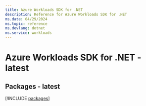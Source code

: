 ```yaml
---
title: Azure Workloads SDK for .NET
description: Reference for Azure Workloads SDK for .NET
ms.date: 04/29/2024
ms.topic: reference
ms.devlang: dotnet
ms.service: workloads
---
```

# Azure Workloads SDK for .NET - latest
## Packages - latest
[!INCLUDE [packages](workloads-index.md)]